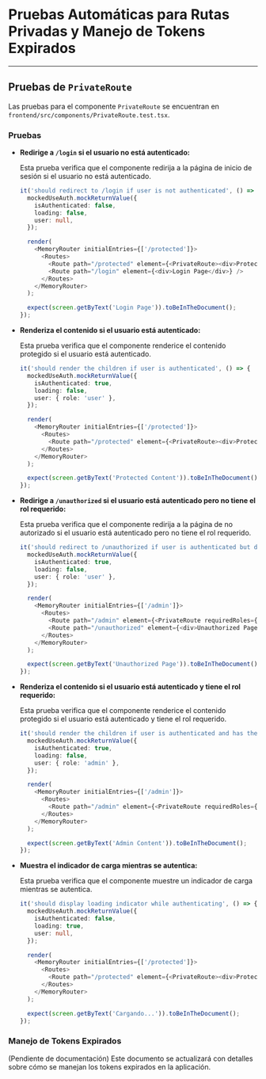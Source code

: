 # Pruebas Automáticas para Rutas Privadas y Manejo de Tokens Expirados

---

## Pruebas de `PrivateRoute`

Las pruebas para el componente `PrivateRoute` se encuentran en `frontend/src/components/PrivateRoute.test.tsx`.

### Pruebas

-   **Redirige a `/login` si el usuario no está autenticado:**

    Esta prueba verifica que el componente redirija a la página de inicio de sesión si el usuario no está autenticado.

    ```typescript
    it('should redirect to /login if user is not authenticated', () => {
      mockedUseAuth.mockReturnValue({
        isAuthenticated: false,
        loading: false,
        user: null,
      });

      render(
        <MemoryRouter initialEntries={['/protected']}>
          <Routes>
            <Route path="/protected" element={<PrivateRoute><div>Protected Content</div></PrivateRoute>} />
            <Route path="/login" element={<div>Login Page</div>} />
          </Routes>
        </MemoryRouter>
      );

      expect(screen.getByText('Login Page')).toBeInTheDocument();
    });
    ```

-   **Renderiza el contenido si el usuario está autenticado:**

    Esta prueba verifica que el componente renderice el contenido protegido si el usuario está autenticado.

    ```typescript
    it('should render the children if user is authenticated', () => {
      mockedUseAuth.mockReturnValue({
        isAuthenticated: true,
        loading: false,
        user: { role: 'user' },
      });

      render(
        <MemoryRouter initialEntries={['/protected']}>
          <Routes>
            <Route path="/protected" element={<PrivateRoute><div>Protected Content</div></PrivateRoute>} />
          </Routes>
        </MemoryRouter>
      );

      expect(screen.getByText('Protected Content')).toBeInTheDocument();
    });
    ```

-   **Redirige a `/unauthorized` si el usuario está autenticado pero no tiene el rol requerido:**

    Esta prueba verifica que el componente redirija a la página de no autorizado si el usuario está autenticado pero no tiene el rol requerido.

    ```typescript
    it('should redirect to /unauthorized if user is authenticated but does not have the required role', () => {
      mockedUseAuth.mockReturnValue({
        isAuthenticated: true,
        loading: false,
        user: { role: 'user' },
      });

      render(
        <MemoryRouter initialEntries={['/admin']}>
          <Routes>
            <Route path="/admin" element={<PrivateRoute requiredRoles={['admin']}><div>Admin Content</div></PrivateRoute>} />
            <Route path="/unauthorized" element={<div>Unauthorized Page</div>} />
          </Routes>
        </MemoryRouter>
      );

      expect(screen.getByText('Unauthorized Page')).toBeInTheDocument();
    });
    ```

-   **Renderiza el contenido si el usuario está autenticado y tiene el rol requerido:**

    Esta prueba verifica que el componente renderice el contenido protegido si el usuario está autenticado y tiene el rol requerido.

    ```typescript
    it('should render the children if user is authenticated and has the required role', () => {
      mockedUseAuth.mockReturnValue({
        isAuthenticated: true,
        loading: false,
        user: { role: 'admin' },
      });

      render(
        <MemoryRouter initialEntries={['/admin']}>
          <Routes>
            <Route path="/admin" element={<PrivateRoute requiredRoles={['admin']}><div>Admin Content</div></PrivateRoute>} />
          </Routes>
        </MemoryRouter>
      );

      expect(screen.getByText('Admin Content')).toBeInTheDocument();
    });
    ```

-   **Muestra el indicador de carga mientras se autentica:**

    Esta prueba verifica que el componente muestre un indicador de carga mientras se autentica.

    ```typescript
    it('should display loading indicator while authenticating', () => {
      mockedUseAuth.mockReturnValue({
        isAuthenticated: false,
        loading: true,
        user: null,
      });

      render(
        <MemoryRouter initialEntries={['/protected']}>
          <Routes>
            <Route path="/protected" element={<PrivateRoute><div>Protected Content</div></PrivateRoute>} />
          </Routes>
        </MemoryRouter>
      );

      expect(screen.getByText('Cargando...')).toBeInTheDocument();
    });
    ```

### Manejo de Tokens Expirados

(Pendiente de documentación) Este documento se actualizará con detalles sobre cómo se manejan los tokens expirados en la aplicación.
